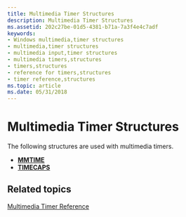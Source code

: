 ```yaml
---
title: Multimedia Timer Structures
description: Multimedia Timer Structures
ms.assetid: 202c27be-01d5-4381-b71a-7a3f4e4c7adf
keywords:
- Windows multimedia,timer structures
- multimedia,timer structures
- multimedia input,timer structures
- multimedia timers,structures
- timers,structures
- reference for timers,structures
- timer reference,structures
ms.topic: article
ms.date: 05/31/2018
---
```


# Multimedia Timer Structures

The following structures are used with multimedia timers.

-   [**MMTIME**](https://msdn.microsoft.com/library/Dd757347(v=VS.85).aspx)
-   [**TIMECAPS**](/windows/desktop/api/TimeAPI/ns-timeapi-timecaps)

## Related topics

<dl> <dt>

[Multimedia Timer Reference](multimedia-timer-reference.md)
</dt> </dl>

 

 




